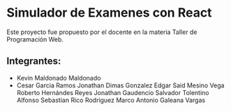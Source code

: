 # Simulador de Examenes con React
Este proyecto fue propuesto por el docente en la materia Taller de Programación Web.

## Integrantes:
* Kevin Maldonado Maldonado
* Cesar Garcia Ramos
Jonathan Dimas Gonzalez
Edgar Said Mesino Vega
Roberto Hernándes Reyes
Jonathan Gaudencio Salvador Tolentino
Alfonso Sebastian Rico Rodríguez
Marco Antonio Galeana Vargas


